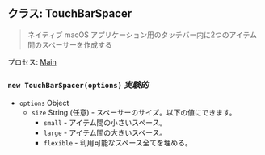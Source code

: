 ## クラス: TouchBarSpacer

> ネイティブ macOS アプリケーション用のタッチバー内に2つのアイテム間のスペーサーを作成する

プロセス: [Main](../tutorial/quick-start.md#main-process)

### `new TouchBarSpacer(options)` *実験的*

* `options` Object 
  * `size` String (任意) - スペーサーのサイズ。以下の値にできます。 
    * `small` - アイテム間の小さいスペース。
    * `large` - アイテム間の大きいスペース。
    * `flexible` - 利用可能なスペース全てを埋める。